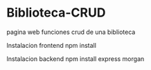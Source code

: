 # Biblioteca-CRUD
pagina web funciones crud de una biblioteca

Instalacion frontend
npm install

Instalacion backend
npm install express morgan
